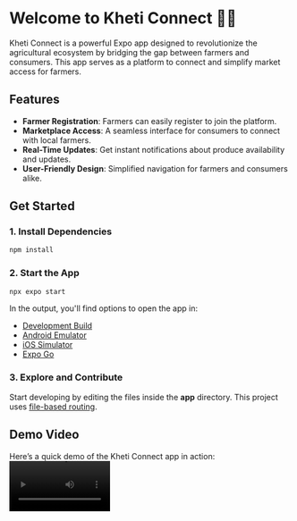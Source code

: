 # Welcome to Kheti Connect 🌾🌱

Kheti Connect is a powerful Expo app designed to revolutionize the agricultural ecosystem by bridging the gap between farmers and consumers. This app serves as a platform to connect and simplify market access for farmers.

## Features

- **Farmer Registration**: Farmers can easily register to join the platform.
- **Marketplace Access**: A seamless interface for consumers to connect with local farmers.
- **Real-Time Updates**: Get instant notifications about produce availability and updates.
- **User-Friendly Design**: Simplified navigation for farmers and consumers alike.

## Get Started

### 1. Install Dependencies

```bash
npm install
```

### 2. Start the App

```bash
npx expo start
```

In the output, you'll find options to open the app in:

- [Development Build](https://docs.expo.dev/develop/development-builds/introduction/)
- [Android Emulator](https://docs.expo.dev/workflow/android-studio-emulator/)
- [iOS Simulator](https://docs.expo.dev/workflow/ios-simulator/)
- [Expo Go](https://expo.dev/go)

### 3. Explore and Contribute

Start developing by editing the files inside the **app** directory. This project uses [file-based routing](https://docs.expo.dev/router/introduction).

## Demo Video

Here’s a quick demo of the Kheti Connect app in action:
<video src='https://github.com/user-attachments/assets/6b544bd0-e08e-460b-b790-aa5513c84492' width=180/>

